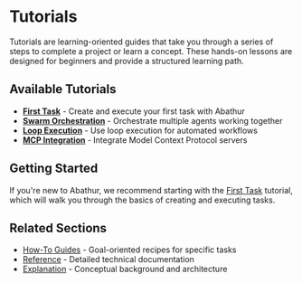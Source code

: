 # Tutorials

Tutorials are learning-oriented guides that take you through a series of steps to complete a project or learn a concept. These hands-on lessons are designed for beginners and provide a structured learning path.

## Available Tutorials

- [**First Task**](first-task.md) - Create and execute your first task with Abathur
- [**Swarm Orchestration**](swarm-orchestration.md) - Orchestrate multiple agents working together
- [**Loop Execution**](loop-execution.md) - Use loop execution for automated workflows
- [**MCP Integration**](mcp-integration.md) - Integrate Model Context Protocol servers

## Getting Started

If you're new to Abathur, we recommend starting with the [First Task](first-task.md) tutorial, which will walk you through the basics of creating and executing tasks.

## Related Sections

- [How-To Guides](../how-to/) - Goal-oriented recipes for specific tasks
- [Reference](../reference/) - Detailed technical documentation
- [Explanation](../explanation/) - Conceptual background and architecture
